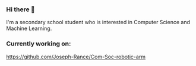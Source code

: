 ### Hi there 👋

I'm a secondary school student who is interested in Computer Science and Machine Learning.

### Currently working on:
<!---![Com Soc Robot Arm](https://github.com/Joseph-Rance/Joseph-Rance/blob/master/com%20soc%20banner.png?raw=true)--->
https://github.com/Joseph-Rance/Com-Soc-robotic-arm
